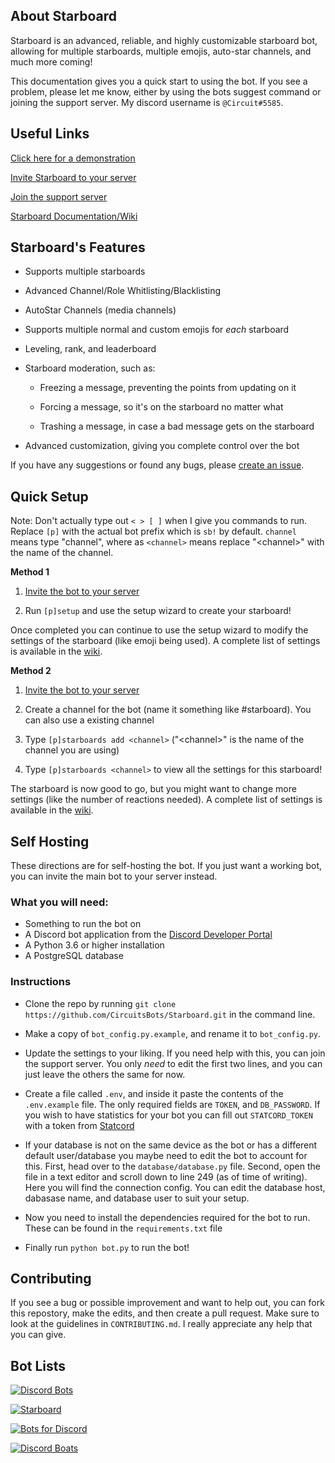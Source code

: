 ## About Starboard

Starboard is an advanced, reliable, and highly customizable starboard bot, allowing for multiple starboards, multiple emojis, auto-star channels, and much more coming!

  

This documentation gives you a quick start to using the bot. If you see a problem, please let me know, either by using the bots suggest command or joining the support server. My discord username is `@Circuit#5585`.

  

## Useful Links

[Click here for a demonstration](https://drive.google.com/file/d/1fMx3cTMYGtpgWtW-ZrovJL3nOFBBQrzu/view?usp=sharing)

  

[Invite Starboard to your server](https://dsc.gg/starboard)

  

[Join the support server](https://discord.gg/3gK8mSA)

  

[Starboard Documentation/Wiki](https://github.com/CircuitsBots/Starboard/wiki)

  

## Starboard's Features

- Supports multiple starboards

- Advanced Channel/Role Whitlisting/Blacklisting

- AutoStar Channels (media channels)

- Supports multiple normal and custom emojis for *each* starboard

- Leveling, rank, and leaderboard

- Starboard moderation, such as:

  - Freezing a message, preventing the points from updating on it

  - Forcing a message, so it's on the starboard no matter what

  - Trashing a message, in case a bad message gets on the starboard

- Advanced customization, giving you complete control over the bot

  

If you have any suggestions or found any bugs, please [create an issue](https://github.com/CircuitsBots/Starboard/issues/new/choose).

## Quick Setup

Note: Don't actually type out `< > [ ]` when I give you commands to run. Replace `[p]` with the actual bot prefix which is `sb!` by default. `channel` means type "channel", where as `<channel>` means replace "\<channel\>" with the name of the channel.

**Method 1**

 1. [Invite the bot to your server](https://discord.com/api/oauth2/authorize?client_id=700796664276844612&permissions=388160&scope=bot)
 
 2. Run `[p]setup` and use the setup wizard to create your starboard!
 
 Once completed you can continue to use the setup wizard to modify the settings of the starboard (like emoji being used). A complete list of settings is available in the [wiki](https://github.com/CircuitsBots/Starboard/wiki/Complete-Command-List#starboard).

**Method 2**

1. [Invite the bot to your server](https://discord.com/api/oauth2/authorize?client_id=700796664276844612&permissions=388160&scope=bot)

2. Create a channel for the bot (name it something like #starboard). You can also use a existing channel

3. Type `[p]starboards add <channel>` ("\<channel\>" is the name of the channel you are using)

4. Type `[p]starboards <channel>` to view all the settings for this starboard!

  

The starboard is now good to go, but you might want to change more settings (like the number of reactions needed). A complete list of settings is available in the [wiki](https://github.com/CircuitsBots/Starboard/wiki/Complete-Command-List#starboard).

  

## Self Hosting

These directions are for self-hosting the bot. If you just want a working bot, you can invite the main bot to your server instead.

### What you will need:
- Something to run the bot on
-   A Discord bot application from the [Discord Developer Portal](https://discord.com/developers/applications)
- A Python 3.6 or higher installation
- A PostgreSQL database
### Instructions

- Clone the repo by running `git clone https://github.com/CircuitsBots/Starboard.git` in the command line.

- Make a copy of `bot_config.py.example`, and rename it to `bot_config.py`.

- Update the settings to your liking. If you need help with this, you can join the support server. You only *need* to edit the first two lines, and you can just leave the others the same for now.

- Create a file called `.env`, and inside it paste the contents of the `.env.example` file. The only required fields are `TOKEN`, and `DB_PASSWORD`. If you wish to have statistics for your bot you can fill out `STATCORD_TOKEN` with a token from [Statcord](https://statcord.com)

- If your database is not on the same device as the bot or has a different default user/database you maybe need to edit the bot to account for this. First, head over to the `database/database.py` file. Second, open the file in a text editor and scroll down to line 249 (as of time of writing). Here you will find the connection config. You can edit the database host, dabasase name, and database user to suit your setup.

- Now you need to install the dependencies required for the bot to run. These can be found in the `requirements.txt` file

- Finally run `python bot.py` to run the bot!

  

## Contributing

If you see a bug or possible improvement and want to help out, you can fork this repostory, make the edits, and then create a pull request. Make sure to look at the guidelines in `CONTRIBUTING.md`. I really appreciate any help that you can give.

  

## Bot Lists

[![Discord Bots](https://top.gg/api/widget/700796664276844612.svg)](https://top.gg/bot/700796664276844612)

[![Starboard](https://bots.ondiscord.xyz/bots/700796664276844612/embed?theme=dark&showGuilds=true)](https://bots.ondiscord.xyz/bots/700796664276844612)

[![Bots for Discord](https://botsfordiscord.com/api/bot/700796664276844612/widget)](https://botsfordiscord.com/bots/700796664276844612)

[![Discord Boats](https://discord.boats/api/widget/700796664276844612)](https://discord.boats/bot/700796664276844612)
